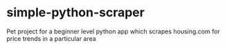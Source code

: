 # simple-python-scraper
Pet project for a beginner level python app which scrapes housing.com for price trends in a particular area
